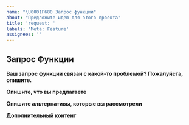 ```yaml
---
name: "\U0001F680 Запрос функции"
about: "Предложите идею для этого проекта"
title: 'request: '
labels: 'Meta: Feature'
assignees: ''
---
```


## Запрос Функции

**Ваш запрос функции связан с какой-то проблемой? Пожалуйста, опишите.**
<!-- Четкое и краткое описание проблемы. Пример: У меня проблема, когда [...] -->

**Опишите, что вы предлагаете**
<!-- Четкое и краткое описание того, чего вы хотите добиться. -->

**Опишите альтернативы, которые вы рассмотрели**
<!-- Четкое и краткое описание любых альтернативных решений или возможностей, которые вы рассмотрели. -->

**Дополнительный контент**
<!-- Добавьте сюда любой другой контекст или скриншоты о запросе функции. -->
